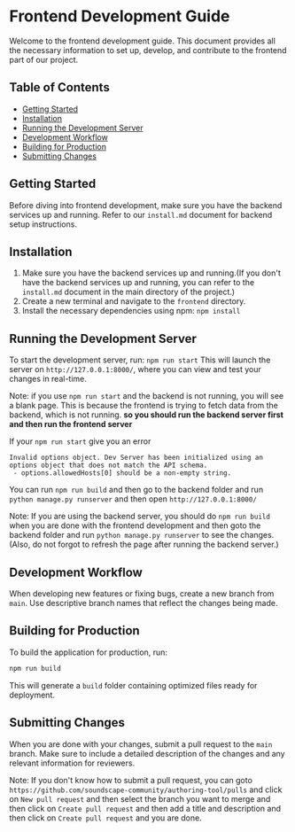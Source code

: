 
# Frontend Development Guide

Welcome to the frontend development guide. This document provides all the necessary information to set up, develop, and contribute to the frontend part of our project.

## Table of Contents

- [Getting Started](#getting-started)
- [Installation](#installation)
- [Running the Development Server](#running-the-development-server)
- [Development Workflow](#development-workflow)
- [Building for Production](#building-for-production)
- [Submitting Changes](#submitting-changes)

## Getting Started

Before diving into frontend development, make sure you have the backend services up and running. Refer to our `install.md` document for backend setup instructions.

## Installation

1. Make sure you have the backend services up and running.(If you don't have the backend services up and running, you can refer to the `install.md` document in the main directory of the project.)
2. Create a new terminal and navigate to the `frontend` directory.
3. Install the necessary dependencies using npm:
   `npm install`

## Running the Development Server

To start the development server, run:
`npm run start`
This will launch the server on `http://127.0.0.1:8000/`, where you can view and test your changes in real-time.

Note: if you use `npm run start` and the backend is not running, you will see a blank page. This is because the frontend is trying to fetch data from the backend, which is not running. **so you should run the backend server first and then run the frontend server**

If your `npm run start` give you an error
```
Invalid options object. Dev Server has been initialized using an options object that does not match the API schema.
 - options.allowedHosts[0] should be a non-empty string.
```
You can run `npm run build` and then go to the backend folder and run `python manage.py runserver` and then open `http://127.0.0.1:8000/`

Note: If you are using the backend server, you should do `npm run build` when you are done with the frontend development and then goto the backend folder and run `python manage.py runserver` to see the changes. (Also, do not forgot to refresh the page after running the backend server.)

## Development Workflow

When developing new features or fixing bugs, create a new branch from `main`. Use descriptive branch names that reflect the changes being made.

## Building for Production

To build the application for production, run:
```bash
npm run build
```
This will generate a `build` folder containing optimized files ready for deployment.

## Submitting Changes

When you are done with your changes, submit a pull request to the `main` branch. Make sure to include a detailed description of the changes and any relevant information for reviewers.

Note: If you don't know how to submit a pull request, you can goto `https://github.com/soundscape-community/authoring-tool/pulls` and click on `New pull request` and then select the branch you want to merge and then click on `Create pull request` and then add a title and description and then click on `Create pull request` and you are done.

